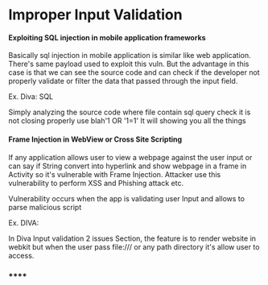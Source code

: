 # **Improper Input Validation**

#### **Exploiting SQL injection in mobile application frameworks&#x20;**

Basically sql injection in mobile application is similar like web application. There's same payload used to exploit this vuln. But the advantage in this case is that we can see the source code and can check if the developer not properly validate or filter the data that passed through the input field.

Ex. Diva: SQL

Simply analyzing the source code where file contain sql query check it is not closing properly use blah'1 OR '1=1' It will showing you all the things

#### **Frame Injection in WebView or Cross Site Scripting**

If any application allows user to view a webpage against the user input or can say if String convert into hyperlink and show webpage in a frame in Activity so it's vulnerable with Frame Injection. Attacker use this vulnerability to perform XSS and Phishing attack etc.

Vulnerability occurs when the app is validating user Input and allows to parse malicious script

Ex. DIVA:

In Diva Input validation 2 issues Section, the feature is to render website in webkit but when the user pass file:/// or any path directory it's allow user to access.

### ****
